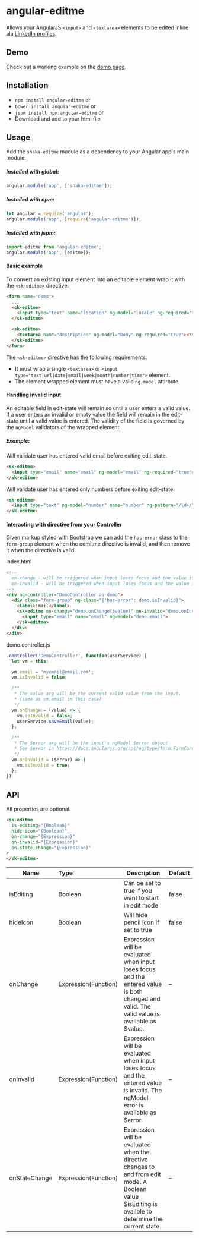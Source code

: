 # angular-editme

Allows your AngularJS `<input>` and `<textarea>` elements to be edited inline ala [LinkedIn profiles](https://www.linkedin.com/).

## Demo

Check out a working example on the [demo page](http://ryandrewjohnson.github.io/angular-editme/).

## Installation

* `npm install angular-editme` or
* `bower install angular-editme` or
* `jspm install npm:angular-editme` or
* Download and add to your html file

## Usage

Add the `shaka-editme` module as a dependency to your Angular app's main module:

##### Installed with global:

```javascript
angular.module('app', ['shaka-editme']);
```

##### Installed with npm:

```javascript
let angular = require('angular');
angular.module('app', [require('angular-editme')]);
```

##### Installed with jspm:

```javascript
import editme from 'angular-editme';
angular.module('app', [editme]);
```


#### Basic example

To convert an existing input element into an editable element wrap it with the `<sk-editme>` directive.

```html
<form name="demo">
  ...
  <sk-editme>
    <input type="text" name="location" ng-model="locale" ng-required="true">
  </sk-editme>

  <sk-editme>
    <textarea name="description" ng-model="body" ng-required="true"></textarea>
  </sk-editme>
</form>
```

The `<sk-editme>` directive has the following requirements:

* It must wrap a single `<textarea>` or `<input type="text|url|date|email|week|month|number|time">` element.
* The element wrapped element must have a valid `ng-model` attirbute.



#### Handling invalid input

An editable field in edit-state will remain so until a user enters a valid value. If a user enters an invalid or empty value the field will remain in the edit-state until a valid value is entered. The validity of the field is governed by the `ngModel` validators of the wrapped element.

##### Example:

Will validate user has entered valid email before exiting edit-state.

```html
<sk-editme>
  <input type="email" name="email" ng-model="email" ng-required="true">
</sk-editme>
```

Will validate user has entered only numbers before exiting edit-state.

```html
<sk-editme>
  <input type="text" ng-model="number" name="number" ng-pattern="/\d+/" />
</sk-editme>
```



#### Interacting with directive from your Controller

Given markup styled with [Bootstrap](http://getbootstrap.com/css/#forms-control-validation) we can add the `has-error` class to the `form-group` element when the edmitme directive is invalid, and then remove it when the directive is valid.

index.html
```html
<!--
  on-change - will be triggered when input loses focus and the value is both changed and valid.
  on-invalid - will be triggered when input loses focus and the value is invalid
-->
<div ng-controller="DemoController as demo">
  <div class="form-group" ng-class="{'has-error': demo.isInvalid}">
    <label>Email</label>
    <sk-editme on-change="demo.onChange($value)" on-invalid="demo.onInvalid($error)">
      <input type="email" name="email" ng-model="demo.email">
    </sk-editme>
  </div>
</div>
```

demo.controller.js
```javascript
.controller('DemoController', function(userService) {
  let vm = this;

  vm.email = 'myemail@email.com';
  vm.isInvalid = false;

  /**
   * The value arg will be the current valid value from the input.
   * (same as vm.email in this case)
   */
  vm.onChange = (value) => {
    vm.isInvalid = false;
    userService.saveEmail(value);
  };

  /**
   * The $error arg will be the input's ngModel $error object
   * See $error in https://docs.angularjs.org/api/ng/type/form.FormController
   */
  vm.onInvalid = ($error) => {
    vm.isInvalid = true;
  };
})
```


## API

All properties are optional.

```html
<sk-editme
  is-editing="{Boolean}"
  hide-icon="{Boolean}"
  on-change="{Expression}"
  on-invalid="{Expression}"
  on-state-change="{Expression}"
>
</sk-editme>
```

| Name          | Type                 | Description  | Default     |
| ------------- |:---------------------| -------------| ------------|
| isEditing     | Boolean              | Can be set to true if you want to start in edit mode | false
| hideIcon      | Boolean              |  Will hide pencil icon if set to true | false
| onChange      | Expression(Function) | Expression will be evaluated when input loses focus and the entered value is both changed and valid. The valid value is available as $value. | –
| onInvalid     | Expression(Function) | Expression will be evaluated when input loses focus and the entered value is invalid. The ngModel error is available as $error. | –
| onStateChange | Expression(Function) | Expression will be evaluated when the directive changes to and from edit mode. A Boolean value $isEditing is availble to determine the current state. | –



